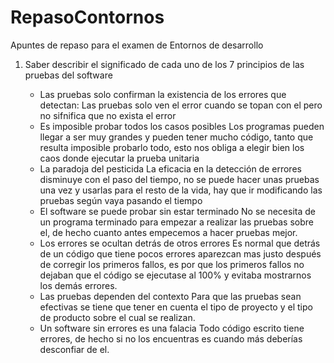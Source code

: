 # RepasoContornos
Apuntes de repaso para el examen de Entornos de desarrollo

1. Saber describir el significado de cada uno de los 7 principios de las pruebas del software

	- Las pruebas solo confirman la existencia de los errores que detectan:
	Las pruebas solo ven el error cuando se topan con el pero no sifnifica que no exista el error
	- Es imposible probar todos los casos posibles
	Los programas pueden llegar a ser muy grandes y pueden tener mucho código, tanto que resulta imposible probarlo todo, esto nos obliga a elegir bien los caos donde ejecutar la prueba unitaria
	- La paradoja del pesticida
	La eficacia en la detección de errores disminuye con el paso del tiempo, no se puede hacer unas pruebas una vez y usarlas para el resto de la vida, hay que ir modificando las pruebas según vaya pasando el tiempo
	- El software se puede probar sin estar terminado
	No se necesita de un programa terminado para empezar a realizar las pruebas sobre el, de hecho cuanto antes empecemos a hacer pruebas mejor.
	- Los errores se ocultan detrás de otros errores
	Es normal que detrás de un código que tiene pocos errores aparezcan mas justo después de corregir los primeros fallos, es por que los primeros fallos no dejaban que el código se ejecutase al 100% y evitaba mostrarnos los demás errores.
	- Las pruebas dependen del contexto
	Para que las pruebas sean efectivas se tiene que tener en cuenta el tipo de proyecto y el tipo de producto sobre el cual se realizan.
	- Un software sin errores es una falacia
	Todo código escrito tiene errores, de hecho si no los encuentras es cuando más deberías desconfiar de el.
	
	
